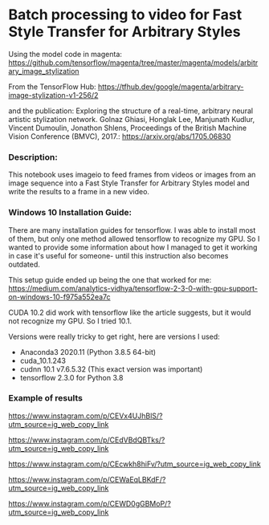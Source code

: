 # Batch processing to video for Fast Style Transfer for Arbitrary Styles

Using the model code in magenta: https://github.com/tensorflow/magenta/tree/master/magenta/models/arbitrary_image_stylization

From the TensorFlow Hub: https://tfhub.dev/google/magenta/arbitrary-image-stylization-v1-256/2

and the publication:
    Exploring the structure of a real-time, arbitrary neural artistic stylization network. Golnaz Ghiasi, Honglak Lee, Manjunath Kudlur, Vincent Dumoulin, Jonathon Shlens, Proceedings of the British Machine Vision Conference (BMVC), 2017.: https://arxiv.org/abs/1705.06830
    
    
### Description:
This notebook uses imageio to feed frames from videos or images from an image sequence into a Fast Style Transfer for Arbitrary Styles model and write the results to a frame in a new video.

### Windows 10 Installation Guide:
There are many installation guides for tensorflow. I was able to install most of them, but only one method allowed tensorflow to recognize my GPU. So I wanted to provide some information about how I managed to get it working in case it's useful for someone- until this instruction also becomes outdated.

This setup guide ended up being the one that worked for me:
https://medium.com/analytics-vidhya/tensorflow-2-3-0-with-gpu-support-on-windows-10-f975a552ea7c

CUDA 10.2 did work with tensorflow like the article suggests, but it would not recognize my GPU. So I tried 10.1.

Versions were really tricky to get right, here are versions I used:

* Anaconda3 2020.11 (Python 3.8.5 64-bit)
* cuda_10.1.243 
* cudnn 10.1 v7.6.5.32 (This exact version was important)
* tensorflow 2.3.0 for Python 3.8

### Example of results 

https://www.instagram.com/p/CEVx4UJhBlS/?utm_source=ig_web_copy_link

https://www.instagram.com/p/CEdVBdQBTks/?utm_source=ig_web_copy_link

https://www.instagram.com/p/CEcwkh8hiFv/?utm_source=ig_web_copy_link

https://www.instagram.com/p/CEWaEqLBKdF/?utm_source=ig_web_copy_link

https://www.instagram.com/p/CEWD0gGBMoP/?utm_source=ig_web_copy_link
